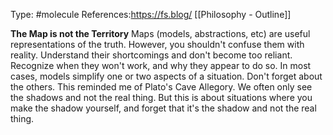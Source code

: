 Type: #molecule 
References:https://fs.blog/
[[Philosophy - Outline]]

**The Map is not the Territory**
Maps (models, abstractions, etc) are useful representations of the truth. However, you shouldn't confuse them with reality. Understand their shortcomings and don't become too reliant. Recognize when they won't work, and why they appear to do so. In most cases, models simplify one or two aspects of a situation. Don't forget about the others. This reminded me of Plato's Cave Allegory. We often only see the shadows and not the real thing. But this is about situations where you make the shadow yourself, and forget that it's the shadow and not the real thing. 